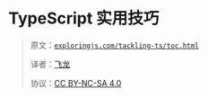 # TypeScript 实用技巧

> 原文：[`exploringjs.com/tackling-ts/toc.html`](https://exploringjs.com/tackling-ts/toc.html)
> 
> 译者：[飞龙](https://github.com/wizardforcel)
> 
> 协议：[CC BY-NC-SA 4.0](https://creativecommons.org/licenses/by-nc-sa/4.0/)

